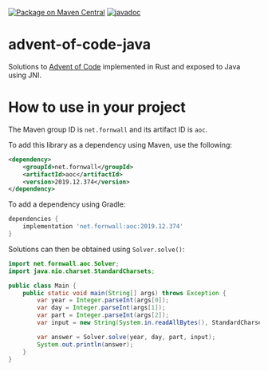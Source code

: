 [![Package on Maven Central](https://img.shields.io/maven-central/v/net.fornwall/aoc)](https://search.maven.org/artifact/net.fornwall/aoc/)
[![javadoc](https://www.javadoc.io/badge/net.fornwall/aoc.svg)](https://www.javadoc.io/doc/net.fornwall/aoc)

# advent-of-code-java
Solutions to [Advent of Code](https://adventofcode.com/) implemented in Rust and exposed to Java using JNI.

# How to use in your project
The Maven group ID is `net.fornwall` and its artifact ID is `aoc`.

To add this library as a dependency using Maven, use the following:

```xml
<dependency>
    <groupId>net.fornwall</groupId>
    <artifactId>aoc</artifactId>
    <version>2019.12.374</version>
</dependency>
```

To add a dependency using Gradle:

```gradle
dependencies {
    implementation 'net.fornwall:aoc:2019.12.374'
}
```

Solutions can then be obtained using `Solver.solve()`:

```java
import net.fornwall.aoc.Solver;
import java.nio.charset.StandardCharsets;

public class Main {
    public static void main(String[] args) throws Exception {
        var year = Integer.parseInt(args[0]);
        var day = Integer.parseInt(args[1]);
        var part = Integer.parseInt(args[2]);
        var input = new String(System.in.readAllBytes(), StandardCharsets.UTF_8);

        var answer = Solver.solve(year, day, part, input);
        System.out.println(answer);
    }
}
```
